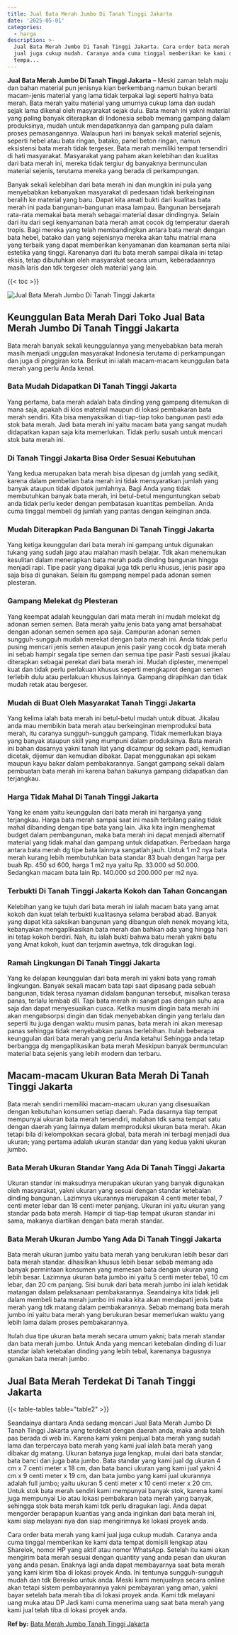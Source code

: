```yaml
---
title: Jual Bata Merah Jumbo Di Tanah Tinggi Jakarta
date: '2025-05-01'
categories:
  - harga
description: >-
  Jual Bata Merah Jumbo Di Tanah Tinggi Jakarta. Cara order bata merah yang kami
  jual juga cukup mudah. Caranya anda cuma tinggal memberikan ke kami data
  tempa...
---
```


**Jual Bata Merah Jumbo Di Tanah Tinggi Jakarta** – Meski zaman telah maju dan bahan material pun jenisnya kian berkembang namun bukan berarti macam-jenis material yang lama tidak terpakai lagi seperti halnya bata merah. Bata merah yaitu material yang umurnya cukup lama dan sudah sejak lama dikenal oleh masyarakat sejak dulu. Bata merah ini yakni material yang paling banyak diterapkan di Indonesia sebab memang gampang dalam produksinya, mudah untuk mendapatkannya dan gampang pula dalam proses pemasangannya. Walaupun hari ini banyak sekali material sejenis, seperti hebel atau bata ringan, batako, panel beton ringan, namun eksistensi bata merah tidak tergeser. Bata merah memiliki tempat tersendiri di hati masyarakat. Masyarakat yang paham akan kelebihan dan kualitas dari bata merah ini, mereka tidak tergiur dg banyaknya bermunculan material sejenis, terutama mereka yang berada di perkampungan.

Banyak sekali kelebihan dari bata merah ini dan mungkin ini pula yang menyebabkan kebanyakan masyarakat di pedesaan tidak berkeinginan beralih ke material yang baru. Dapat kita amati bukti dari kualitas bata merah ini pada bangunan-bangunan masa lampau. Bangunan bersejarah rata-rata memakai bata merah sebagai material dasar dindingnya. Selain dari itu dari segi kenyamanan bata merah amat cocok dg temperatur daerah tropis. Bagi mereka yang telah membandingkan antara bata merah dengan bata hebel, batako dan yang sejenisnya mereka akan tahu matrial mana yang terbaik yang dapat memberikan kenyamanan dan keamanan serta nilai estetika yang tinggi. Karenanya dari itu bata merah sampai dikala ini tetap eksis, tetap dibutuhkan oleh masyarakat secara umum, keberadaannya masih laris dan tdk tergeser oleh material yang lain.

{{< toc >}}

![Jual Bata Merah Jumbo Di Tanah Tinggi Jakarta](/images/jual-bata-merah-02.png)

## Keunggulan Bata Merah Dari Toko Jual Bata Merah Jumbo Di Tanah Tinggi Jakarta

Bata merah banyak sekali keunggulannya yang menyebabkan bata merah masih menjadi unggulan masyarakat Indonesia terutama di perkampungan dan juga di pinggiran kota. Berikut ini ialah macam-macam keunggulan bata merah yang perlu Anda kenal.

### Bata Mudah Didapatkan Di Tanah Tinggi Jakarta

Yang pertama, bata merah adalah bata dinding yang gampang ditemukan di mana saja, apakah di kios material maupun di lokasi pembakaran bata merah sendiri. Kita bisa menyaksikan di tiap-tiap toko bangunan pasti ada stok bata merah. Jadi bata merah ini yaitu macam bata yang sangat mudah didapatkan kapan saja kita memerlukan. Tidak perlu susah untuk mencari stok bata merah ini.

### Di Tanah Tinggi Jakarta Bisa Order Sesuai Kebutuhan

Yang kedua merupakan bata merah bisa dipesan dg jumlah yang sedikit, karena dalam pembelian bata merah ini tidak mensyaratkan jumlah yang banyak ataupun tidak dipatok jumlahnya. Bagi Anda yang tidak membutuhkan banyak bata merah, ini betul-betul menguntungkan sebab anda tidak perlu keder dengan pembatasan kuantitas pembelian. Anda cuma tinggal membeli dg jumlah yang pantas dengan keinginan anda.

### Mudah Diterapkan Pada Bangunan Di Tanah Tinggi Jakarta

Yang ketiga keunggulan dari bata merah ini gampang untuk digunakan tukang yang sudah jago atau malahan masih belajar. Tdk akan menemukan kesulitan dalam menerapkan bata merah pada dinding bangunan hingga menjadi rapi. Tipe pasir yang dipakai juga tdk perlu khusus, jenis pasir apa saja bisa di gunakan. Selain itu gampang nempel pada adonan semen plesteran.

### Gampang Melekat dg Plesteran

Yang keempat adalah keunggulan dari mata merah ini mudah melekat dg adonan semen semen. Bata merah yaitu jenis bata yang amat bersahabat dengan adonan semen semen apa saja. Campuran adonan semen sungguh-sungguh mudah merekat dengan bata merah ini. Anda tidak perlu pusing mencari jenis semen ataupun jenis pasir yang cocok dg bata merah ini sebab hampir segala tipe semen dan semua tipe pasir Pasti sesuai jikalau diterapkan sebagai perekat dari bata merah ini. Mudah diplester, menempel kuat dan tidak perlu perlakuan khusus seperti mengkaprot dengan semen terlebih dulu atau perlakuan khusus lainnya. Gampang dirapihkan dan tidak mudah retak atau bergeser.

### Mudah di Buat Oleh Masyarakat Tanah Tinggi Jakarta

Yang kelima ialah bata merah ini betul-betul mudah untuk dibuat. Jikalau anda mau membikin bata merah atau berkeinginan memproduksi bata merah, itu caranya sungguh-sungguh gampang. Tidak memerlukan biaya yang banyak ataupun skill yang mumpuni dalam produksinya. Bata merah ini bahan dasarnya yakni tanah liat yang dicampur dg sekam padi, kemudian dicetak, dijemur dan kemudian dibakar. Dapat menggunakan api sekam maupun kayu bakar dalam pembakarannya. Sangat gampang sekali dalam pembuatan bata merah ini karena bahan bakunya gampang didapatkan dan terjangkau.

### Harga Tidak Mahal Di Tanah Tinggi Jakarta

Yang ke enam yaitu keunggulan dari bata merah ini harganya yang terjangkau. Harga bata merah sampai saat ini masih terbilang paling tidak mahal dibanding dengan tipe bata yang lain. Jika kita ingin menghemat budget dalam pembangunan, maka bata merah ini dapat menjadi alternatif material yang tidak mahal dan gampang untuk didapatkan. Perbedaan harga antara bata merah dg tipe bata lainnya sangatlah jauh. Untuk 1 m2 nya bata merah kurang lebih membutuhkan bata standar 83 buah dengan harga per buah Rp. 450 sd 600, harga 1 m2 nya yaitu Rp. 33.000 sd 50.000. Sedangkan macam bata lain Rp. 140.000 sd 200.000 per m2 nya.

### Terbukti Di Tanah Tinggi Jakarta Kokoh dan Tahan Goncangan

Kelebihan yang ke tujuh dari bata merah ini ialah macam bata yang amat kokoh dan kuat telah terbukti kualitasnya selama berabad abad. Banyak yang dapat kita saksikan bangunan yang dibangun oleh nenek moyang kita, kebanyakan mengaplikasikan bata merah dan bahkan ada yang hingga hari ini tetap kokoh berdiri. Nah, itu ialah bukti bahwa batu merah yakni batu yang Amat kokoh, kuat dan terjamin awetnya, tdk diragukan lagi.

### Ramah Lingkungan Di Tanah Tinggi Jakarta

Yang ke delapan keunggulan dari bata merah ini yakni bata yang ramah lingkungan. Banyak sekali macam bata tapi saat dipasang pada sebuah bangunan, tidak terasa nyaman didalam bangunan tersebut, misalkan terasa panas, terlalu lembab dll. Tapi bata merah ini sangat pas dengan suhu apa saja dan dapat menyesuaikan cuaca. Ketika musim dingin bata merah ini akan mengabsorpsi dingin dan tidak menyebabkan dingin yang terlalu dan seperti itu juga dengan waktu musim panas, bata merah ini akan meresap panas sehingga tidak menyebabkan panas berlebihan. Itulah beberapa keunggulan dari bata merah yang perlu Anda ketahui Sehingga anda tetap berbangga dg mengaplikasikan bata merah Meskipun banyak bermunculan material bata sejenis yang lebih modern dan terbaru.

## Macam-macam Ukuran Bata Merah Di Tanah Tinggi Jakarta

Bata merah sendiri memiliki macam-macam ukuran yang disesuaikan dengan kebutuhan konsumen setiap daerah. Pada dasarnya tiap tempat mempunyai ukuran bata merah tersendiri, malahan tdk sama tempat satu dengan daerah yang lainnya dalam memproduksi ukuran bata merah. Akan tetapi bila di kelompokkan secara global, bata merah ini terbagi menjadi dua ukuran; yang pertama adalah ukuran standar dan yang kedua yakni ukuran jumbo.

### Bata Merah Ukuran Standar Yang Ada Di Tanah Tinggi Jakarta

Ukuran standar ini maksudnya merupakan ukuran yang banyak digunakan oleh masyarakat, yakni ukuran yang sesuai dengan standar ketebalan dinding bangunan. Lazimnya ukurannya merupakan 4 centi meter tebal, 7 centi meter lebar dan 18 centi meter panjang. Ukuran ini yaitu ukuran yang standar pada bata merah. Hampir di tiap-tiap tempat ukuran standar ini sama, makanya diartikan dengan bata merah standar.

### Bata Merah Ukuran Jumbo Yang Ada Di Tanah Tinggi Jakarta

Bata merah ukuran jumbo yaitu bata merah yang berukuran lebih besar dari bata merah standar. dihasilkan khusus lebih besar sebab memang ada banyak permintaan konsumen yang memesan bata dengan ukuran yang lebih besar. Lazimnya ukuran bata jumbo ini yaitu 5 centi meter tebal, 10 cm lebar, dan 20 cm panjang. Sisi buruk dari bata merah jumbo ini ialah ketidak matangan dalam pelaksanaan pembakarannya. Seandainya kita tidak jeli dalam membeli bata merah jumbo ini maka kita akan mendapati jenis bata merah yang tdk matang dalam pembakarannya. Sebab memang bata merah jumbo ini yaitu bata merah yang berukuran besar memerlukan waktu yang lebih lama dalam proses pembakarannya.

Itulah dua tipe ukuran bata merah secara umum yakni; bata merah standar dan bata merah jumbo. Untuk Anda yang mencari ketebalan dinding di luar standar ialah ketebalan dinding yang lebih tebal, karenanya bagusnya gunakan bata merah jumbo.

## Jual Bata Merah Terdekat Di Tanah Tinggi Jakarta

{{< table-tables table="table2" >}}

Seandainya diantara Anda sedang mencari Jual Bata Merah Jumbo Di Tanah Tinggi Jakarta yang terdekat dengan daerah anda, maka anda telah pas berada di web ini. Karena kami yakni penjual bata merah yang sudah lama dan terpercaya bata merah yang kami jual ialah bata merah yang dibakar dg matang. Ukuran batanya juga lengkap, mulai dari bata standar, bata banci dan juga bata jumbo. Bata standar yang kami jual dg ukuran 4 cm x 7 centi meter x 18 cm, dan bata banci ukuran yang kami jual yakni 4 cm x 9 centi meter x 19 cm, dan bata jumbo yang kami jual ukurannya adalah full jumbo; yaitu ukuran 5 centi meter x 10 centi meter x 20 cm. Untuk stok bata merah sendiri kami mempunyai banyak stok, karena kami juga mempunyai Lio atau lokasi pembakaran bata merah yang banyak, sehingga stok bata merah kami tdk perlu diragukan lagi. Anda dapat mengorder berapapun kuantias yang anda inginkan dari bata merah ini, kami siap melayani nya dan siap mengirimnya ke lokasi proyek anda.

Cara order bata merah yang kami jual juga cukup mudah. Caranya anda cuma tinggal memberikan ke kami data tempat domisili lengkap atau Sharelok, nomor HP yang aktif atau nomor WhatsApp. Setelah itu kami akan mengirim bata merah sesuai dengan quantity yang anda pesan dan ukuran yang anda pesan. Enaknya lagi anda dapat membayarnya saat bata merah yang kami kirim tiba di lokasi proyek Anda. Ini tentunya sungguh-sungguh mudah dan tdk Beresiko untuk anda. Meski kami menjualnya secara online akan tetapi sistem pembayarannya yakni pembayaran yang aman, yakni bayar setelah bata merah tiba di lokasi proyek anda. Kami tdk melayani uang muka atau DP Jadi kami cuma menerima uang saat bata merah yang kami jual telah tiba di lokasi proyek anda.

**Ref by:** [Bata Merah Jumbo Tanah Tinggi Jakarta](https://id.wikipedia.org/wiki/Bata)
